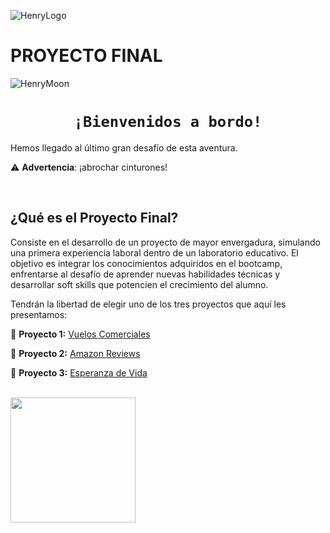 ![HenryLogo](https://d31uz8lwfmyn8g.cloudfront.net/Assets/logo-henry-white-lg.png)

# **PROYECTO FINAL**

![HenryMoon](https://blog.soyhenry.com/content/images/size/w2000/2022/01/Currcula-Henry.png)


# <h1 align="center">**`¡Bienvenidos a bordo!`**</h1>

Hemos llegado al último gran desafío de esta aventura.

⚠️ **Advertencia**: ¡abrochar cinturones! 

</br>

## **¿Qué es el Proyecto Final?**

Consiste en el desarrollo de un proyecto de mayor envergadura, simulando una primera experiencia laboral dentro de un laboratorio educativo. El objetivo es integrar los conocimientos adquiridos en el bootcamp, enfrentarse al desafío de aprender nuevas habilidades técnicas y desarrollar soft skills que potencien el crecimiento del alumno.

Tendrán la libertad de elegir uno de los tres proyectos que aquí les presentamos:

🚀 **Proyecto 1:** [Vuelos Comerciales](https://github.com/JulianaAragon/DS-PF_Data03/Proyectos/Vuelos%20Comerciales.md")

🚀 **Proyecto 2:** [Amazon Reviews]("https://github.com/JulianaAragon/DS-PF_Data03/Proyectos/Amazon%20Reviews.md")

🚀 **Proyecto 3:** [Esperanza de Vida]("https://github.com/JulianaAragon/DS-PF_Data03/Proyectos/Esperanza%20de%20Vida.md")


</br>  <img src= "https://media.tenor.com/nTa69vUhjGgAAAAd/spongebob-good.gif" height="200">

